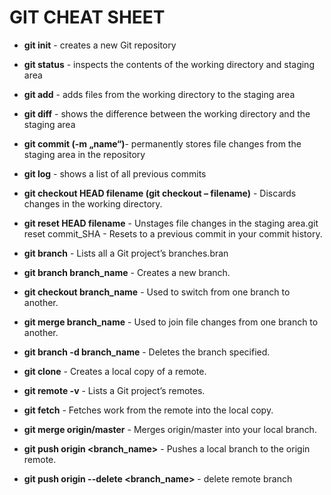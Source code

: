# GIT CHEAT SHEET
- **git init**  - creates a new Git repository
- **git status** - inspects the contents of the working directory and staging area
- **git add** - adds files from the working directory to the staging area
- **git diff** - shows the difference between the working directory and the staging area
- **git commit (-m „name“)**- permanently stores file changes from the staging area in the repository
- **git log** - shows a list of all previous commits

- **git checkout HEAD filename (git checkout – filename)** - Discards changes in the working directory.
- **git reset HEAD filename** - Unstages file changes in the staging area.git reset commit_SHA - Resets to a previous commit in your commit history.

- **git branch** - Lists all a Git project’s branches.bran
- **git branch branch_name** -  Creates a new branch.
- **git checkout branch_name** - Used to switch from one branch to another.
- **git merge branch_name** - Used to join file changes from one branch to another.
- **git branch -d branch_name** - Deletes the branch specified.

- **git clone** - Creates a local copy of a remote.
- **git remote -v** - Lists a Git project’s remotes.
- **git fetch** - Fetches work from the remote into the local copy.
- **git merge origin/master** - Merges origin/master into your local branch.
- **git push origin <branch_name>** - Pushes a local branch to the origin remote.
- **git push origin --delete <branch_name>** - delete remote branch 

